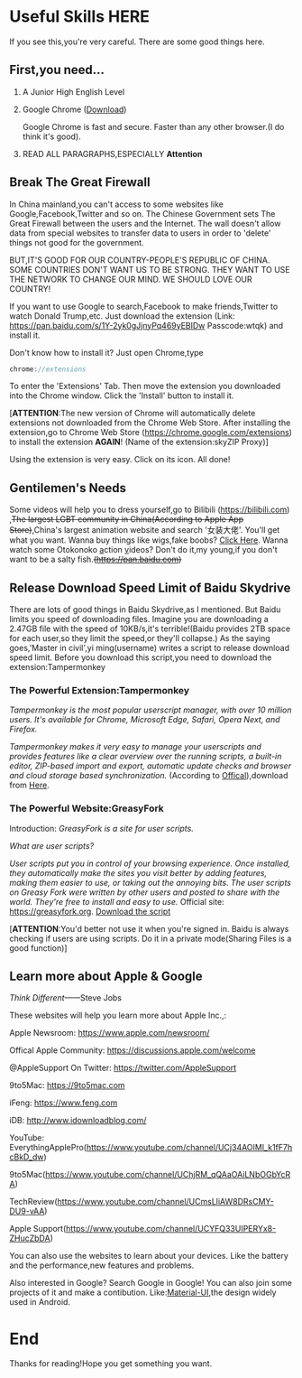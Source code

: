 # Useful Skills HERE
If you see this,you're very careful.
There are some good things here.
## First,you need...
1. A Junior High English Level
2. Google Chrome ([Download]) 
   
   Google Chrome is fast and secure. Faster than any other browser.(I do think it's good).
3. READ ALL PARAGRAPHS,ESPECIALLY **Attention** 

[Download]:https://www.google.cn/chrome/?standalone=1

## Break The Great Firewall
In China mainland,you can't access to some websites like Google,Facebook,Twitter and so on.
The Chinese Government sets The Great Firewall between the users and the Internet.
The wall doesn't allow data from special websites to transfer data to users in order to 'delete' things not good for the government.

BUT,IT'S GOOD FOR OUR COUNTRY-PEOPLE'S REPUBLIC OF CHINA.
SOME COUNTRIES DON'T WANT US TO BE STRONG.
THEY WANT TO USE THE NETWORK TO CHANGE OUR MIND.
WE SHOULD LOVE OUR COUNTRY!

If you want to use Google to search,Facebook to make friends,Twitter to watch Donald Trump,etc.
Just download the extension (Link: https://pan.baidu.com/s/1Y-2yk0gJjnyPq469yEBIDw Passcode:wtqk)
and install it.

Don't know how to install it? Just open Chrome,type
```C++
chrome://extensions
```
To enter the 'Extensions' Tab. Then move the extension you downloaded into the Chrome window.
Click the 'Install' button to install it.

[**ATTENTION**:The new version of Chrome will automatically delete extensions not downloaded from the Chrome Web Store. After installing the extension,go to Chrome Web Store (https://chrome.google.com/extensions) to install the extension **AGAIN**!
(Name of the extension:skyZIP Proxy)]

Using the extension is very easy. Click on its icon. All done!

## Gentilemen's Needs
Some videos will help you to dress yourself,go to Bilibili (https://bilibili.com) ,~~The largest LGBT community in China(According to Apple App Store)~~,China's largest animation website and search '女装大佬'. You'll get what you want. Wanna buy things like wigs,fake boobs? [Click Here]. Wanna watch some Otokonoko [a]ction [v]ideos? Don't do it,my young,if you don't want to be a salty fish.~~(https://pan.baidu.com)~~

[Click Here]: https://molitutu.taobao.com
[a]: http://hentaihaven.org 
[v]: https://idanmu.ch/category/v09/v10/

## Release Download Speed Limit of Baidu Skydrive
There are lots of good things in Baidu Skydrive,as I mentioned. But Baidu limits you speed of downloading files. Imagine you are downloading a 2.47GB file with the speed of 10KB/s,it's terrible!(Baidu provides 2TB space for each user,so they limit the speed,or they'll collapse.) As the saying goes,'Master in civil',yi ming(username) writes a script to release download speed limit. Before you download this script,you need to download the extension:Tampermonkey
### The Powerful Extension:Tampermonkey
*Tampermonkey is the most popular userscript manager, with over 10 million users. It's available for Chrome, Microsoft Edge, Safari, Opera Next, and Firefox.* 

*Tampermonkey makes it very easy to manage your userscripts and provides features like a clear overview over the running scripts, a built-in editor, ZIP-based import and export, automatic update checks and browser and cloud storage based synchronization.*
(According to [Offical]),download from [Here].

[Offical]:http://tampermonkey.net
[Here]:https://chrome.google.com/webstore/detail/dhdgffkkebhmkfjojejmpbldmpobfkfo

### The Powerful Website:GreasyFork
Introduction:
*GreasyFork is a site for user scripts.*

*What are user scripts?*

*User scripts put you in control of your browsing experience. Once installed, they automatically make the sites you visit better by adding features, making them easier to use, or taking out the annoying bits. The user scripts on Greasy Fork were written by other users and posted to share with the world. They're free to install and easy to use.* Official site: https://greasyfork.org. [Download the script] 

[Download the Script]:https://greasyfork.org/zh-CN/scripts/39776-%E7%99%BE%E5%BA%A6%E7%BD%91%E7%9B%98%E7%9B%B4%E6%8E%A5%E4%B8%8B%E8%BD%BD%E5%8A%A9%E6%89%8B%E4%BF%AE%E6%94%B9%E7%89%88

[**ATTENTION**:You'd better not use it when you're signed in. Baidu is always checking if users are using scripts. Do it in a private mode(Sharing Files is a good function)]

## Learn more about Apple & Google
*Think Different*——Steve Jobs

These websites will help you learn more about Apple Inc.,:

Apple Newsroom: https://www.apple.com/newsroom/

Offical Apple Community: https://discussions.apple.com/welcome

@AppleSupport On Twitter: https://twitter.com/AppleSupport

9to5Mac: https://9to5mac.com

iFeng: https://www.feng.com

iDB: http://www.idownloadblog.com/

YouTube: EverythingApplePro(https://www.youtube.com/channel/UCj34AOIMl_k1fF7hcBkD_dw) 

9to5Mac(https://www.youtube.com/channel/UChjRM_qQAaOAiLNbOGbYcRA)

TechReview(https://www.youtube.com/channel/UCmsLliAW8DRsCMY-DU9-vAA)

Apple Support(https://www.youtube.com/channel/UCYFQ33UIPERYx8-ZHucZbDA)

You can also use the websites to learn about your devices. Like the battery and the performance,new features and problems.

Also interested in Google? Search Google in Google! You can also join some projects of it and make a contibution. Like:[Material-UI],the design widely used in Android.

[Material-UI]: https://github.com/mui-org/material-ui

# End
Thanks for reading!Hope you get something you want.
